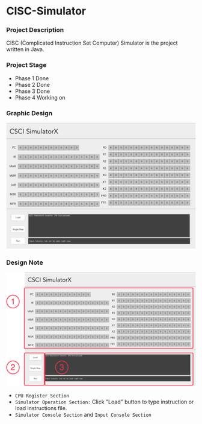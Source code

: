 # CISC-Simulator

### Project Description
CISC (Complicated Instruction Set Computer) Simulator is the project written in Java.
### Project Stage
- Phase 1 Done
- Phase 2 Done
- Phase 3 Done
- Phase 4 Working on

### Graphic Design

![Graphic Design](https://github.com/EthanJoe/CISC-Simulator/blob/master/Design%20Material/<Design>CPU%20Simulator%20Phase%204.png)

### Design Note

![Instruction Note](https://github.com/EthanJoe/CISC-Simulator/blob/master/Design%20Material/<Design>Instruction%20Phase%204.png)

- `CPU Register Section`
- `Simulator Operation Section:` Click "Load" button to type instruction or load instructions file.
- `Simulator Console Section` and `Input Console Section`




